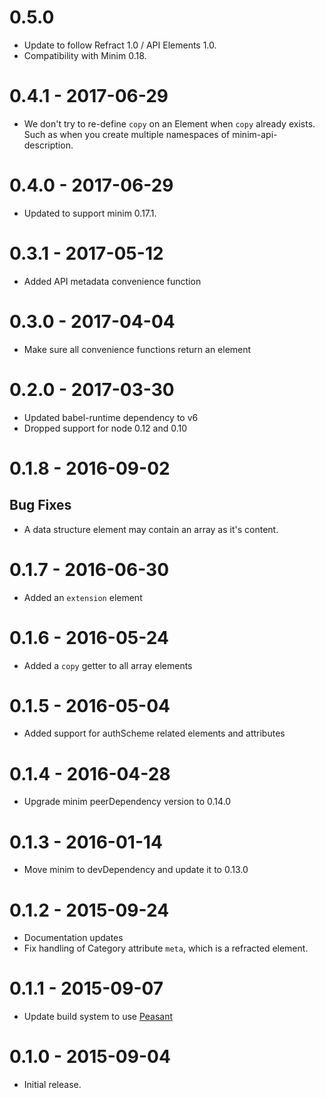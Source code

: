 # 0.5.0

- Update to follow Refract 1.0 / API Elements 1.0.
- Compatibility with Minim 0.18.

# 0.4.1 - 2017-06-29

- We don't try to re-define `copy` on an Element when `copy` already exists.
  Such as when you create multiple namespaces of minim-api-description.

# 0.4.0 - 2017-06-29

- Updated to support minim 0.17.1.

# 0.3.1 - 2017-05-12

- Added API metadata convenience function

# 0.3.0 - 2017-04-04

- Make sure all convenience functions return an element

# 0.2.0 - 2017-03-30

- Updated babel-runtime dependency to v6
- Dropped support for node 0.12 and 0.10

# 0.1.8 - 2016-09-02

## Bug Fixes

- A data structure element may contain an array as it's content.

# 0.1.7 - 2016-06-30

- Added an `extension` element

# 0.1.6 - 2016-05-24

- Added a `copy` getter to all array elements

# 0.1.5 - 2016-05-04

- Added support for authScheme related elements and attributes

# 0.1.4 - 2016-04-28

- Upgrade minim peerDependency version to 0.14.0

# 0.1.3 - 2016-01-14

- Move minim to devDependency and update it to 0.13.0

# 0.1.2 - 2015-09-24

- Documentation updates
- Fix handling of Category attribute `meta`, which is a refracted element.

# 0.1.1 - 2015-09-07

- Update build system to use [Peasant](https://github.com/danielgtaylor/peasant)

# 0.1.0 - 2015-09-04

- Initial release.
